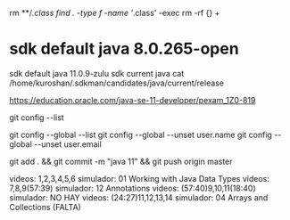 rm **/*.class
find . -type f -name '*.class' -exec rm -rf {} +


# sdk default java 8.0.265-open
sdk default java 11.0.9-zulu
sdk current java
cat /home/kuroshan/.sdkman/candidates/java/current/release 



https://education.oracle.com/java-se-11-developer/pexam_1Z0-819

git config --list

git config --global --list
git config --global --unset user.name
git config --global --unset user.email

git add . && git commit -m "java 11" && git push origin master

videos: 1,2,3,4,5,6
simulador: 01 Working with Java Data Types
videos: 7,8,9(57:39)
simulador: 12 Annotations
videos: (57:40)9,10,11(18:40)
simulador: NO HAY
videos: (24:27)11,12,13,14
simulador: 04 Arrays and Collections (FALTA)
